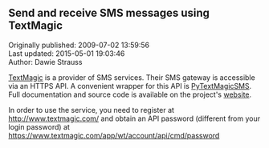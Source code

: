 ## Send and receive SMS messages using TextMagic  
Originally published: 2009-07-02 13:59:56  
Last updated: 2015-05-01 19:03:46  
Author: Dawie Strauss  
  
[TextMagic](http://www.textmagic.com) is a provider of SMS services. Their SMS gateway is accessible via an HTTPS API. A convenient wrapper for this API is [PyTextMagicSMS](http://pypi.python.org/pypi/PyTextMagicSMS/). Full documentation and source code is available on the project's [website](https://github.com/dfstrauss/textmagic-sms-api-python).

In order to use the service, you need to register at http://www.textmagic.com/ and obtain an API password (different from your login password) at https://www.textmagic.com/app/wt/account/api/cmd/password